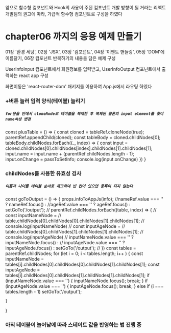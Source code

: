 
앞으로 함수형 컴포넌트와 Hook의 사용이 주된 컴포넌트 개발 방향이 될 거라는
리액트 개발팀의 권고에 따라, 가급적 함수형 컴포넌트로 구성을 하였다

# chapter06 까지의 응용 예제 만들기

01장 '환경 세팅', 02장 'JSX', 03장 '컴포넌트', 04장 '이벤트 핸들링', 05장
'DOM'에 이름달기, 06장 컴포넌트 반복하기의 내용을 담은 예제 구성

UserInfoInput 컴포넌트에서 회원정보를 입력받고, UserInfoOutput 컴포넌트에서
출력하는 react app 구성

화면이동은 'react-router-dom' 패키지를 이용하여 App.js에서 라우팅 하였다


### +버튼 눌러 입력 양식(테이블) 늘리기

##### `for문을 안에서 cloneNode로 테이블을 복제한 후 복제된 클론의 input element를 찾이 name속성 변경`
const plusTable = () => {
  const cloned = tableRef.cloneNode(true);
  parentRef.appendChild(cloned);
  const tableBody = cloned.childNodes[0];
  tableBody.childNodes.forEach((_, index) => {
     const input =
         cloned.childNodes[0].childNodes[index].childNodes[1].childNodes[1];
      input.name = input.name + (parentRef.childNodes.length - 1);
    input.onChange = passToSetInfo;
     console.log(input.onChange)
  })
 }


### childNodes를 사용한 유효성 검사

##### `이름과 나이를 테이블 순서로 체크하여 빈 칸이 있으면 등록이 되지 않는다 `

  const goToOutput = () => {
    props.infoToAppJs(info);
    //nameRef.value === '' ? nameRef.focus() :
    //ageRef.value === '' ? ageRef.focus() : setGoTo('/output');
    //    parentRef.childNodes.forEach((table, index) => {
    //      const inputNameNode =
    //          table.childNodes[0].childNodes[0].childNodes[1].childNodes[1];
    //      console.log(inputNameNode)
    //      const inputAgeNode =
    //          table.childNodes[0].childNodes[1].childNodes[1].childNodes[1];
    //      console.log(inputAgeNode)
    //      inputNameNode.value === '' ? inputNameNode.focus() :
    //          inputAgeNode.value === '' ? inputAgeNode.focus() : setGoTo('/output');
    //    })
    const tables = parentRef.childNodes;
    for (let i = 0; i <  tables.length; i++ ) {
          const inputNameNode =
              tables[i].childNodes[0].childNodes[0].childNodes[1].childNodes[1];
          const inputAgeNode =
              tables[i].childNodes[0].childNodes[1].childNodes[1].childNodes[1];
          if (inputNameNode.value === '') {
            inputNameNode.focus();
            break;
          }
          if (inputAgeNode.value === '') {
            inputAgeNode.focus();
            break;
          } else if (i === tables.length - 1) setGoTo('/output');

    }
  }


### 아직 테이블이 늘어남에 따라 스테이트 값을 반영하는 법 진행 중
